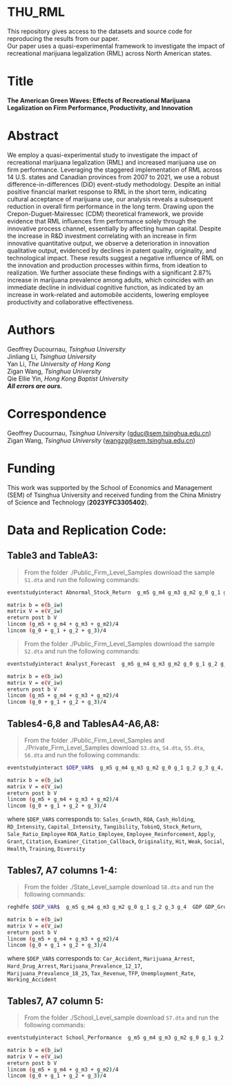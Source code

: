 # THU_RML
This repository gives access to the datasets and source code for reproducing the results from our paper. <br /> Our paper uses a quasi-experimental framework to investigate the impact of recreational marijuana legalization (RML) across North American states. 

# Title
**The American Green Waves: Effects of Recreational Marijuana Legalization on Firm Performance, Productivity, and Innovation**

# Abstract
We employ a quasi-experimental study to investigate the impact of recreational marijuana legalization (RML) and increased marijuana use on firm performance. Leveraging the staggered implementation of RML across 14 U.S. states and Canadian provinces from 2007 to 2021, we use a robust difference-in-differences (DiD) event-study methodology. Despite an initial positive financial market response to RML in the short term, indicating cultural acceptance of marijuana use, our analysis reveals a subsequent reduction in overall firm performance in the long term. Drawing upon the Crepon-Duguet-Mairessec (CDM) theoretical framework, we provide evidence that RML influences firm performance solely through the innovative process channel, essentially by affecting human capital. Despite the increase in R&D investment correlating with an increase in firm innovative quantitative output, we observe a deterioration in innovation qualitative output, evidenced by declines in patent quality, originality, and technological impact. These results suggest a negative influence of RML on the innovation and production processes within firms, from ideation to realization. We further associate these findings with a significant 2.87% increase in marijuana prevalence among adults, which coincides with an immediate decline in individual cognitive function, as indicated by an increase in work-related and automobile accidents, lowering employee productivity and collaborative effectiveness.

# Authors
Geoffrey Ducournau, *Tsinghua University* <br />
Jinliang Li, *Tsinghua University* <br />
Yan Li, *The University of Hong Kong* <br />
Zigan Wang, *Tsinghua University* <br />
Qie Ellie Yin, *Hong Kong Baptist University* <br />
***All errors are ours.***

# Correspondence
Geoffrey Ducournau, *Tsinghua University* (gduc@sem.tsinghua.edu.cn) <br />
Zigan Wang, *Tsinghua University* (wangzg@sem.tsinghua.edu.cn)

# Funding
This work was supported by the School of Economics and Management (SEM) of Tsinghua University and received funding from the China Ministry of Science and Technology (**2023YFC3305402**).

# Data and Replication Code:
## Table3 and TableA3:
> From the folder ./Public_Firm_Level_Samples download the sample ```S1.dta``` and run the following commands:
```bash
eventstudyinteract Abnormal_Stock_Return  g_m5 g_m4 g_m3 g_m2 g_0 g_1 g_2 g_3 g_4, cohort(cohort) control_cohort(never_treat) covariates(GDP GDP_Growth Population Density Amihud_Illiq Returns_Volatility Holding_Returns Size PTBI PTBI_VOL Leverage Firm_Age) absorb(Firm Industry_Year) vce(cluster Industry_Year)

matrix b = e(b_iw)
matrix V = e(V_iw)
ereturn post b V
lincom (g_m5 + g_m4 + g_m3 + g_m2)/4
lincom (g_0 + g_1 + g_2 + g_3)/4
```
> From the folder ./Public_Firm_Level_Samples download the sample ```S2.dta``` and run the following commands:
```bash
eventstudyinteract Analyst_Forecast  g_m5 g_m4 g_m3 g_m2 g_0 g_1 g_2 g_3 g_4, cohort(cohort) control_cohort(never_treat) covariates(GDP GDP_Growth Population Density Size PTBI PTBI_VOL Leverage Firm_Age) absorb(Firm Industry_Year) vce(cluster Industry_Year)

matrix b = e(b_iw)
matrix V = e(V_iw)
ereturn post b V
lincom (g_m5 + g_m4 + g_m3 + g_m2)/4
lincom (g_0 + g_1 + g_2 + g_3)/4
```

## Tables4-6,8 and TablesA4-A6,A8:
> From the folder ./Public_Firm_Level_Samples and ./Private_Firm_Level_Samples download ```S3.dta```, ```S4.dta```, ```S5.dta```, ```S6.dta``` and run the following commands:
```bash 
eventstudyinteract $DEP_VAR$  g_m5 g_m4 g_m3 g_m2 g_0 g_1 g_2 g_3 g_4, cohort(cohort) control_cohort(never_treat) covariates(GDP GDP_Growth Population Density Size PTBI PTBI_VOL Leverage Firm_Age) absorb(Firm Industry_Year) vce(cluster Industry_Year)

matrix b = e(b_iw)
matrix V = e(V_iw)
ereturn post b V
lincom (g_m5 + g_m4 + g_m3 + g_m2)/4
lincom (g_0 + g_1 + g_2 + g_3)/4
```
where ```$DEP_VAR$``` corresponds to: ```Sales_Growth```, ```ROA```, ```Cash_Holding```, ```RD_Intensity```, ```Capital_Intensity```, ```Tangibility```, ```TobinQ```, ```Stock_Return```, ```Sale_Ratio_Employee``` ```ROA_Ratio_Employee```, ```Employee_Reinforcement```, ```Apply```, ```Grant```, ```Citation```, ```Examiner_Citation_Callback```, ```Originality```, ```Hit```, ```Weak```, ```Social```, ```Health```, ```Training```, ```Diversity```

## Tables7, A7 columns 1-4:
> From the folder ./State_Level_sample download ```S8.dta``` and run the following commands:
```bash 
reghdfe $DEP_VAR$  g_m5 g_m4 g_m3 g_m2 g_0 g_1 g_2 g_3 g_4  GDP GDP_Growth Population Density Police_Officers Religion_Index $DEP_VAR_L1$, absorb(State Year) vce(cluster State)

matrix b = e(b_iw)
matrix V = e(V_iw)
ereturn post b V
lincom (g_m5 + g_m4 + g_m3 + g_m2)/4
lincom (g_0 + g_1 + g_2 + g_3)/4
```
where  ```$DEP_VAR$``` corresponds to:  ```Car_Accident```, ```Marijuana_Arrest```, ```Hard_Drug_Arrest```, ```Marijuana_Prevalence_12_17```, ```Marijuana_Prevalence_18_25```, ```Tax_Revenue```, ```TFP```, ```Unemployment_Rate```, ```Working_Accident```

## Tables7, A7 column 5:
> From the folder ./School_Level_sample download ```S7.dta``` and run the following commands:
```bash
eventstudyinteract School_Performance  g_m5 g_m4 g_m3 g_m2 g_0 g_1 g_2 g_3 g_4, cohort(cohort) control_cohort(never_treat) covariates(GDP GDP_Growth Population Density Police_Officers Religion_Index Tuition_Fee Student Student_Ratio_Teacher School_Performance_L1) absorb(School Year) vce(cluster School)

matrix b = e(b_iw)
matrix V = e(V_iw)
ereturn post b V
lincom (g_m5 + g_m4 + g_m3 + g_m2)/4
lincom (g_0 + g_1 + g_2 + g_3)/4
```



 
